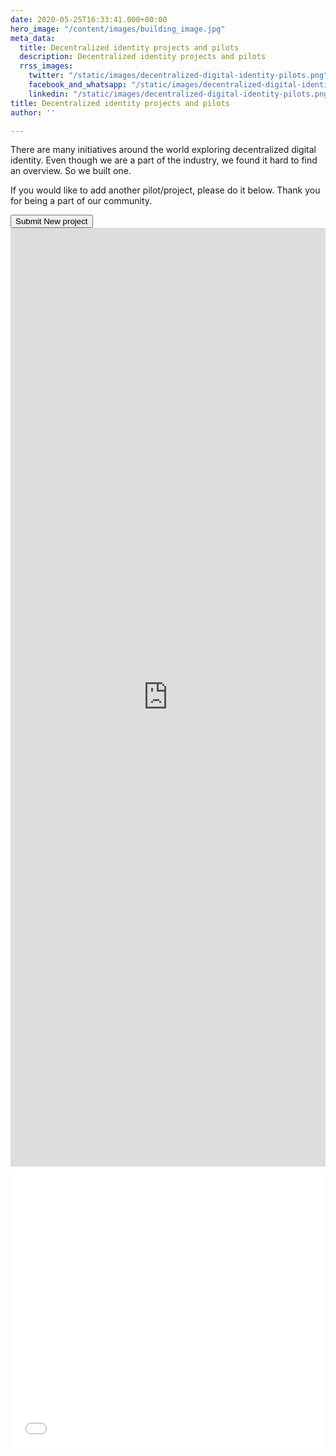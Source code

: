 ```yaml
---
date: 2020-05-25T16:33:41.000+00:00
hero_image: "/content/images/building_image.jpg"
meta_data:
  title: Decentralized identity projects and pilots
  description: Decentralized identity projects and pilots
  rrss_images:
    twitter: "/static/images/decentralized-digital-identity-pilots.png"
    facebook_and_whatsapp: "/static/images/decentralized-digital-identity-pilots.png"
    linkedin: "/static/images/decentralized-digital-identity-pilots.png"
title: Decentralized identity projects and pilots
author: ''

---
```

There are many initiatives around the world exploring decentralized digital identity. Even though we are a part of the industry, we found it hard to find an overview. So we built one.

If you would like to add another pilot/project, please do it below. Thank you for being a part of our community.

<section class="cta_blog">
<a href="/insights/submit-a-decentralized-identity-pilot-or-project/">
<button class="cta-module--ctaButton--xIZ7x bx--btn bx--btn--primary"> Submit New project </button>
</a>
</section>

<section class="iframeContainer">
<iframe width="100%" height="1502" src="https://datastudio.google.com/embed/reporting/1_rmz0-tjHXEK_JmLi8W4iDK7Ea9cVYXV/page/Gb2JB" frameborder="0" style="border:0" allowfulls_reen></iframe>
</section>

<section class="iframeContainer_mobile">

<iframe width="100%" height="450" src="[https://datastudio.google.com/embed/reporting/1cZGi3UrymZ5UnDasygDxTwF5yulZDXh8/page/Gb2JB](https://datastudio.google.com/embed/reporting/1cZGi3UrymZ5UnDasygDxTwF5yulZDXh8/page/Gb2JB "https://datastudio.google.com/embed/reporting/1cZGi3UrymZ5UnDasygDxTwF5yulZDXh8/page/Gb2JB")" frameborder="0" style="border:0" allowfullscreen></iframe>
</section>
